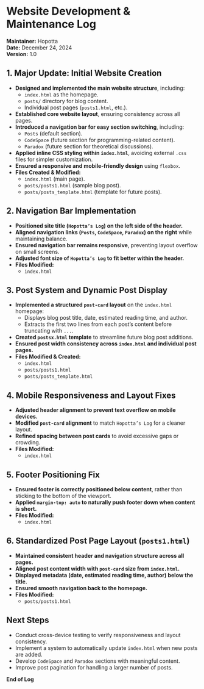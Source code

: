 # Website Development & Maintenance Log  
**Maintainer:** Hopotta  
**Date:** December 24, 2024  
**Version:** 1.0  

## 1. Major Update: Initial Website Creation  
- **Designed and implemented the main website structure**, including:  
  - `index.html` as the homepage.  
  - `posts/` directory for blog content.  
  - Individual post pages (`posts1.html`, etc.).  
- **Established core website layout**, ensuring consistency across all pages.  
- **Introduced a navigation bar for easy section switching**, including:  
  - `Posts` (default section).  
  - `CodeSpace` (future section for programming-related content).  
  - `Paradox` (future section for theoretical discussions).  
- **Applied inline CSS styling within `index.html`**, avoiding external `.css` files for simpler customization.  
- **Ensured a responsive and mobile-friendly design** using `flexbox`.  
- **Files Created & Modified:**  
  - `index.html` (main page).  
  - `posts/posts1.html` (sample blog post).  
  - `posts/posts_template.html` (template for future posts).  

## 2. Navigation Bar Implementation  
- **Positioned site title (`Hopotta’s Log`) on the left side of the header.**  
- **Aligned navigation links (`Posts`, `CodeSpace`, `Paradox`) on the right** while maintaining balance.  
- **Ensured navigation bar remains responsive**, preventing layout overflow on small screens.  
- **Adjusted font size of `Hopotta’s Log` to fit better within the header.**  
- **Files Modified:**  
  - `index.html`  

## 3. Post System and Dynamic Post Display  
- **Implemented a structured `post-card` layout** on the `index.html` homepage:  
  - Displays blog post title, date, estimated reading time, and author.  
  - Extracts the first two lines from each post’s content before truncating with `...`.  
- **Created `postsx.html` template** to streamline future blog post additions.  
- **Ensured post width consistency across `index.html` and individual post pages.**  
- **Files Modified & Created:**  
  - `index.html`  
  - `posts/posts1.html`  
  - `posts/posts_template.html`  

## 4. Mobile Responsiveness and Layout Fixes  
- **Adjusted header alignment to prevent text overflow on mobile devices.**  
- **Modified `post-card` alignment** to match `Hopotta’s Log` for a cleaner layout.  
- **Refined spacing between post cards** to avoid excessive gaps or crowding.  
- **Files Modified:**  
  - `index.html`  

## 5. Footer Positioning Fix  
- **Ensured footer is correctly positioned below content**, rather than sticking to the bottom of the viewport.  
- **Applied `margin-top: auto` to naturally push footer down when content is short.**  
- **Files Modified:**  
  - `index.html`  

## 6. Standardized Post Page Layout (`posts1.html`)  
- **Maintained consistent header and navigation structure across all pages.**  
- **Aligned post content width with `post-card` size from `index.html`.**  
- **Displayed metadata (date, estimated reading time, author) below the title.**  
- **Ensured smooth navigation back to the homepage.**  
- **Files Modified:**  
  - `posts/posts1.html`  

## Next Steps  
- Conduct cross-device testing to verify responsiveness and layout consistency.  
- Implement a system to automatically update `index.html` when new posts are added.  
- Develop `CodeSpace` and `Paradox` sections with meaningful content.  
- Improve post pagination for handling a larger number of posts.  

**End of Log**  
